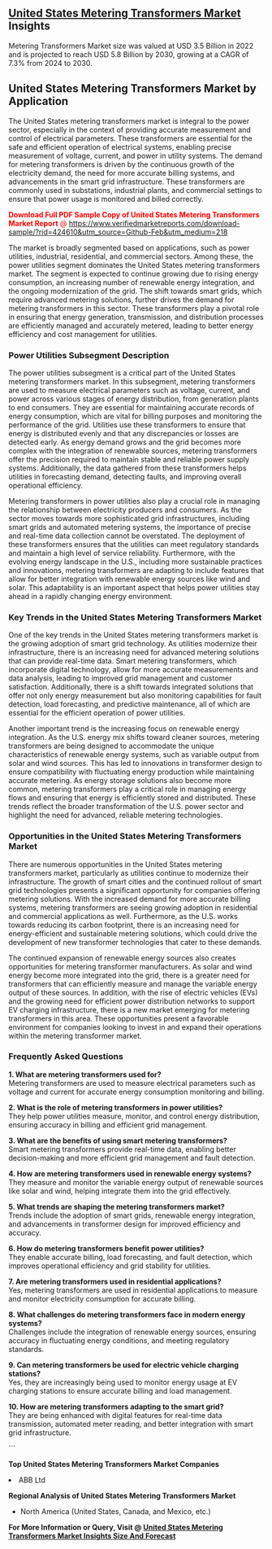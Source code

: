 <h2><a href="https://www.verifiedmarketreports.com/download-sample/?rid=424610&amp;utm_source=Github-Feb&amp;utm_medium=218" target="_blank">United States Metering Transformers Market</a> Insights</h2><p>Metering Transformers Market size was valued at USD 3.5 Billion in 2022 and is projected to reach USD 5.8 Billion by 2030, growing at a CAGR of 7.3% from 2024 to 2030.</p><p> <h2>United States Metering Transformers Market by Application</h2> <p>The United States metering transformers market is integral to the power sector, especially in the context of providing accurate measurement and control of electrical parameters. These transformers are essential for the safe and efficient operation of electrical systems, enabling precise measurement of voltage, current, and power in utility systems. The demand for metering transformers is driven by the continuous growth of the electricity demand, the need for more accurate billing systems, and advancements in the smart grid infrastructure. These transformers are commonly used in substations, industrial plants, and commercial settings to ensure that power usage is monitored and billed correctly.</p> <p><p><span class=""><span style="color: #ff0000;"><strong>Download Full PDF Sample Copy of United States Metering Transformers Market Report</strong> @ </span><a href="https://www.verifiedmarketreports.com/download-sample/?rid=424610&amp;utm_source=Github-Feb&amp;utm_medium=218" target="_blank">https://www.verifiedmarketreports.com/download-sample/?rid=424610&amp;utm_source=Github-Feb&amp;utm_medium=218</a></span></p></p> <p>The market is broadly segmented based on applications, such as power utilities, industrial, residential, and commercial sectors. Among these, the power utilities segment dominates the United States metering transformers market. The segment is expected to continue growing due to rising energy consumption, an increasing number of renewable energy integration, and the ongoing modernization of the grid. The shift towards smart grids, which require advanced metering solutions, further drives the demand for metering transformers in this sector. These transformers play a pivotal role in ensuring that energy generation, transmission, and distribution processes are efficiently managed and accurately metered, leading to better energy efficiency and cost management for utilities.</p> <h3>Power Utilities Subsegment Description</h3> <p>The power utilities subsegment is a critical part of the United States metering transformers market. In this subsegment, metering transformers are used to measure electrical parameters such as voltage, current, and power across various stages of energy distribution, from generation plants to end consumers. They are essential for maintaining accurate records of energy consumption, which are vital for billing purposes and monitoring the performance of the grid. Utilities use these transformers to ensure that energy is distributed evenly and that any discrepancies or losses are detected early. As energy demand grows and the grid becomes more complex with the integration of renewable sources, metering transformers offer the precision required to maintain stable and reliable power supply systems. Additionally, the data gathered from these transformers helps utilities in forecasting demand, detecting faults, and improving overall operational efficiency.</p> <p>Metering transformers in power utilities also play a crucial role in managing the relationship between electricity producers and consumers. As the sector moves towards more sophisticated grid infrastructures, including smart grids and automated metering systems, the importance of precise and real-time data collection cannot be overstated. The deployment of these transformers ensures that the utilities can meet regulatory standards and maintain a high level of service reliability. Furthermore, with the evolving energy landscape in the U.S., including more sustainable practices and innovations, metering transformers are adapting to include features that allow for better integration with renewable energy sources like wind and solar. This adaptability is an important aspect that helps power utilities stay ahead in a rapidly changing energy environment.</p> <h3>Key Trends in the United States Metering Transformers Market</h3> <p>One of the key trends in the United States metering transformers market is the growing adoption of smart grid technology. As utilities modernize their infrastructure, there is an increasing need for advanced metering solutions that can provide real-time data. Smart metering transformers, which incorporate digital technology, allow for more accurate measurements and data analysis, leading to improved grid management and customer satisfaction. Additionally, there is a shift towards integrated solutions that offer not only energy measurement but also monitoring capabilities for fault detection, load forecasting, and predictive maintenance, all of which are essential for the efficient operation of power utilities.</p> <p>Another important trend is the increasing focus on renewable energy integration. As the U.S. energy mix shifts toward cleaner sources, metering transformers are being designed to accommodate the unique characteristics of renewable energy systems, such as variable output from solar and wind sources. This has led to innovations in transformer design to ensure compatibility with fluctuating energy production while maintaining accurate metering. As energy storage solutions also become more common, metering transformers play a critical role in managing energy flows and ensuring that energy is efficiently stored and distributed. These trends reflect the broader transformation of the U.S. power sector and highlight the need for advanced, reliable metering technologies.</p> <h3>Opportunities in the United States Metering Transformers Market</h3> <p>There are numerous opportunities in the United States metering transformers market, particularly as utilities continue to modernize their infrastructure. The growth of smart cities and the continued rollout of smart grid technologies presents a significant opportunity for companies offering metering solutions. With the increased demand for more accurate billing systems, metering transformers are seeing growing adoption in residential and commercial applications as well. Furthermore, as the U.S. works towards reducing its carbon footprint, there is an increasing need for energy-efficient and sustainable metering solutions, which could drive the development of new transformer technologies that cater to these demands.</p> <p>The continued expansion of renewable energy sources also creates opportunities for metering transformer manufacturers. As solar and wind energy become more integrated into the grid, there is a greater need for transformers that can efficiently measure and manage the variable energy output of these sources. In addition, with the rise of electric vehicles (EVs) and the growing need for efficient power distribution networks to support EV charging infrastructure, there is a new market emerging for metering transformers in this area. These opportunities present a favorable environment for companies looking to invest in and expand their operations within the metering transformer market.</p> <h3>Frequently Asked Questions</h3> <p><strong>1. What are metering transformers used for?</strong> <br> Metering transformers are used to measure electrical parameters such as voltage and current for accurate energy consumption monitoring and billing.</p> <p><strong>2. What is the role of metering transformers in power utilities?</strong> <br> They help power utilities measure, monitor, and control energy distribution, ensuring accuracy in billing and efficient grid management.</p> <p><strong>3. What are the benefits of using smart metering transformers?</strong> <br> Smart metering transformers provide real-time data, enabling better decision-making and more efficient grid management and fault detection.</p> <p><strong>4. How are metering transformers used in renewable energy systems?</strong> <br> They measure and monitor the variable energy output of renewable sources like solar and wind, helping integrate them into the grid effectively.</p> <p><strong>5. What trends are shaping the metering transformers market?</strong> <br> Trends include the adoption of smart grids, renewable energy integration, and advancements in transformer design for improved efficiency and accuracy.</p> <p><strong>6. How do metering transformers benefit power utilities?</strong> <br> They enable accurate billing, load forecasting, and fault detection, which improves operational efficiency and grid stability for utilities.</p> <p><strong>7. Are metering transformers used in residential applications?</strong> <br> Yes, metering transformers are used in residential applications to measure and monitor electricity consumption for accurate billing.</p> <p><strong>8. What challenges do metering transformers face in modern energy systems?</strong> <br> Challenges include the integration of renewable energy sources, ensuring accuracy in fluctuating energy conditions, and meeting regulatory standards.</p> <p><strong>9. Can metering transformers be used for electric vehicle charging stations?</strong> <br> Yes, they are increasingly being used to monitor energy usage at EV charging stations to ensure accurate billing and load management.</p> <p><strong>10. How are metering transformers adapting to the smart grid?</strong> <br> They are being enhanced with digital features for real-time data transmission, automated meter reading, and better integration with smart grid infrastructure.</p> ```</p><p><strong>Top United States Metering Transformers Market Companies</strong></p><div data-test-id=""><p><li>ABB Ltd</li></p><div><strong>Regional Analysis of&nbsp;United States Metering Transformers Market</strong></div><ul><li dir="ltr"><p dir="ltr">North America&nbsp;(United States, Canada, and Mexico, etc.)</p></li></ul><p><strong>For More Information or Query, Visit @&nbsp;</strong><strong><a href="https://www.verifiedmarketreports.com/product/metering-transformers-market/?utm_source=Github-Feb&amp;utm_medium=218" target="_blank">United States Metering Transformers Market Insights Size And Forecast</a></strong></p></div>
